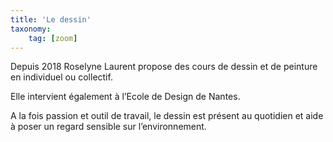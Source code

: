 ```yaml
---
title: 'Le dessin'
taxonomy:
    tag: [zoom]
---
```


Depuis 2018 Roselyne Laurent propose des cours de dessin et de peinture en individuel ou collectif.

Elle intervient également à l’Ecole de Design de Nantes.

A la fois passion et outil de travail, le dessin est présent au quotidien et aide à poser un regard sensible sur l’environnement.

